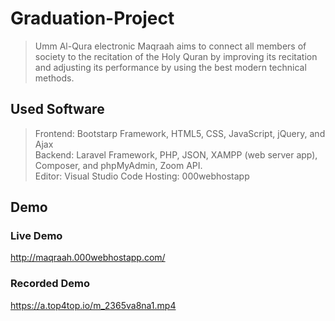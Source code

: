 # Graduation-Project

> Umm Al-Qura electronic Maqraah aims to connect all members of society to the recitation of the Holy Quran by improving its recitation and adjusting its performance
by using the best modern technical methods.

## Used Software
> Frontend: Bootstarp Framework, HTML5, CSS, JavaScript, jQuery, and Ajax <br />
Backend: Laravel Framework, PHP, JSON, XAMPP (web server app), Composer, and phpMyAdmin, Zoom API.<br />
Editor: Visual Studio Code
Hosting: 000webhostapp

## Demo

### Live Demo
http://maqraah.000webhostapp.com/

### Recorded Demo
https://a.top4top.io/m_2365va8na1.mp4
